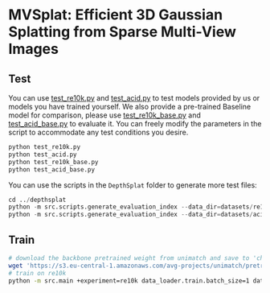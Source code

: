 # MVSplat: Efficient 3D Gaussian Splatting from Sparse Multi-View Images

## Test

You can use [test_re10k.py](./test_re10k.py) and [test_acid.py](./test_acid.py) to test models provided by us or models you have trained yourself. We also provide a pre-trained Baseline model for comparison, please use [test_re10k_base.py](./test_re10k_base.py) and [test_acid_base.py](./test_acid_base.py) to evaluate it. You can freely modify the parameters in the script to accommodate any test conditions you desire.

```python
python test_re10k.py
python test_acid.py
python test_re10k_base.py
python test_acid_base.py
```

You can use the scripts in the `DepthSplat` folder to generate more test files:

```python
cd ../depthsplat
python -m src.scripts.generate_evaluation_index --data_dir=datasets/re10k/test --num_context_views=36 --num_target_views=8 --view_selection_num=200 --type re10k
python -m src.scripts.generate_evaluation_index --data_dir=datasets/acid/test --num_context_views=36 --num_target_views=8 --view_selection_num=50 --type acid
```

## Train

```bash
# download the backbone pretrained weight from unimatch and save to 'checkpoints/'
wget 'https://s3.eu-central-1.amazonaws.com/avg-projects/unimatch/pretrained/gmdepth-scale1-resumeflowthings-scannet-5d9d7964.pth' -P checkpoints
# train on re10k
python -m src.main +experiment=re10k data_loader.train.batch_size=1 dataset.view_sampler.num_context_views=12 dataset.view_sampler.num_target_views=8 model.encoder.cluster_num=6 model.encoder.use_cluster=true
```
